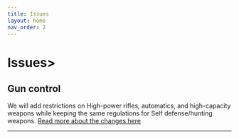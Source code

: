 ```yaml
---
title: Issues
layout: home
nav_order: 2
---
```


<h1>Issues></h1>
<h2>Gun control</h2>
<p>We will add restrictions on High-power rifles, automatics, and high-capacity weapons while keeping the same regulations for Self defense/hunting weapons. <a href="https://mills888dev.github.io/WEBSITE/Issues/Gun%20control.html">Read more about the changes here</a> </p>

----

